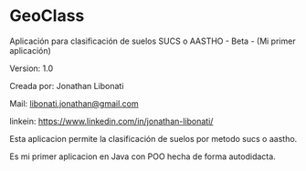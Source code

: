 # GeoClass
Aplicación para clasificación de suelos SUCS o AASTHO - Beta - (Mi primer aplicación)

Version: 1.0

Creada por: Jonathan Libonati

Mail: libonati.jonathan@gmail.com

linkein: https://www.linkedin.com/in/jonathan-libonati/

Esta aplicacion permite la clasificación de suelos por metodo sucs o aastho. 

Es mi primer aplicacion en Java con POO hecha de forma autodidacta.
